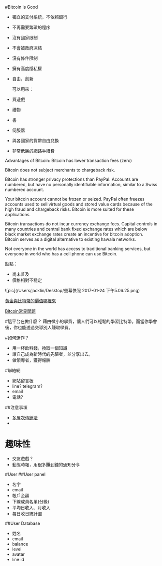 #Bitcoin is Good
* 獨立的支付系統，不依賴銀行
* 不再需要繁瑣的程序
* 沒有國家限制
* 不會被政府凍結
* 沒有條件限制
* 擁有高度隱私權
* 自由，創新

	可以用來：
* 買遊戲
* 禮物
* 書
* 伺服器
* 與各國家的貨幣自由兌換
* 非常低廉的網路手續費


Advantages of Bitcoin:
Bitcoin has lower transaction fees (zero)

Bitcoin does not subject merchants to chargeback risk.

Bitcoin has stronger privacy protections than PayPal.  Accounts are numbered, but have no personally identifiable information, similar to a Swiss numbered account.

Your bitcoin account cannot be frozen or seized.  PayPal often freezes accounts used to sell virtual goods and stored value cards because of the high fraud and chargeback risks.  Bitcoin is more suited for these applications.

Bitcoin transactions do not incur currency exchange fees.  Capital controls in many countries and central bank fixed exchange rates which are below black market exchange rates create an incentive for bitcoin adoption.  Bitcoin serves as a digital alternative to existing hawala networks.

Not everyone in the world has access to traditional banking services, but everyone in world who has a cell phone can use Bitcoin.

缺點：

* 尚未普及
* 價格相對不穩定

![pic](/Users/jacklin/Desktop/螢幕快照 2017-01-24 下午5.06.25.png)

[黃金與比特幣的價值哪裡來](https://www.thenewslens.com/article/16785)

[Bitcoin常見問題](https://bitcoin.org/zh_TW/faq)

#這平台在做什麼？
藉由微小的學費，讓人們可以輕鬆的學習比特幣。而當你學會後，你也能透過交導別人賺取學費。

#如何運作？
 - 用一杯飲料錢，換取一個知識
 - 讓自己成為新時代的先驅者，並分享出去。
 - 做領導者，獲得報酬

#聯絡網
 - 網站留言板
 - line? telegram?
 - email
 - 電話?

##注意事項
  - [多層次傳銷法](http://www.ftc.gov.tw/internet/main/doc/docDetail.aspx?uid=255&docid=13383)
  -
  
# 趣味性
* 交友遊戲？
* 動態時報，用很多賺到錢的通知分享

#User
##User panel
* 名字
* email
* 帳戶金額
* 下線成員名單(分級)
* 平均日收入、月收入
* 每日收日統計圖

##User Database
* 姓名
* email
* balance
* level
* avatar
* line id